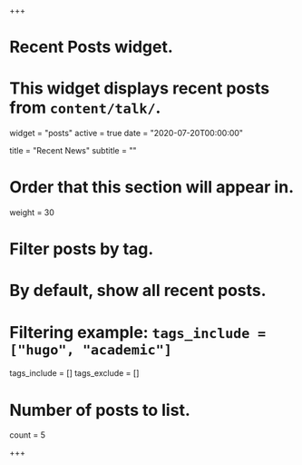 +++
# Recent Posts widget.
# This widget displays recent posts from `content/talk/`.
widget = "posts"
active = true
date = "2020-07-20T00:00:00"

title = "Recent News"
subtitle = ""

# Order that this section will appear in.
weight = 30

# Filter posts by tag.
#  By default, show all recent posts.
#  Filtering example: `tags_include = ["hugo", "academic"]`
tags_include = []
tags_exclude = []

# Number of posts to list.
count = 5

+++

